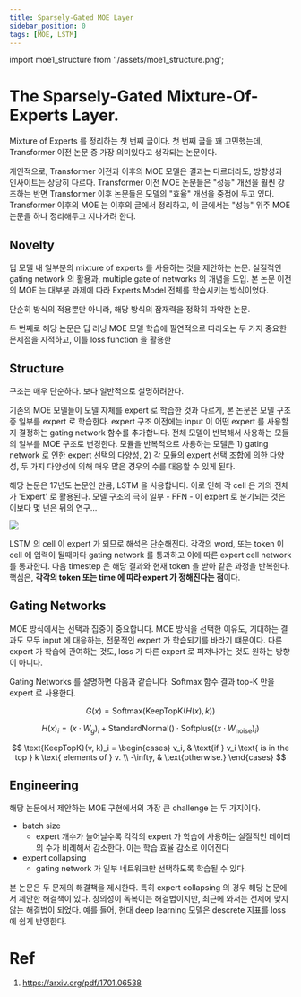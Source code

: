 ```yaml
---
title: Sparsely-Gated MOE Layer
sidebar_position: 0
tags: [MOE, LSTM]
---
```

import moe1_structure from './assets/moe1_structure.png';

# The Sparsely-Gated Mixture-Of-Experts Layer.

Mixture of Experts 를 정리하는 첫 번째 글이다. 첫 번째 글을 꽤 고민했는데, Transformer 이전 논문 중 가장 의미있다고 생각되는 논문이다.

개인적으로, Transformer 이전과 이후의 MOE 모델은 결과는 다르더라도, 방향성과 인사이트는 상당히 다르다. Transformer 이전  MOE 논문들은 "성능" 개선을 훨씬 강조하는 반면 Transformer 이후 논문들은 모델의 "효율" 개선을 중점에 두고 있다. Transformer 이후의 MOE 는 이후의 글에서 정리하고, 이 글에서는 "성능" 위주 MOE 논문을 하나 정리해두고 지나가려 한다.

## Novelty

딥 모델 내 일부분의 mixture of experts 를 사용하는 것을 제안하는 논문. 실질적인 gating network 의 활용과, multiple gate of networks 의 개념을 도입. 본 논문 이전의 MOE 는 대부분 과제에 따라 Experts Model 전체를 학습시키는 방식이었다. 

단순히 방식의 적용뿐만 아니라, 해당 방식의 잠재력을 정확히 파악한 논문.

두 번째로 해당 논문은 딥 러닝 MOE 모델 학습에 필연적으로 따라오는 두 가지 중요한 문제점을 지적하고, 이를 loss function 을 활용한 

## Structure

구조는 매우 단순하다. 보다 일반적으로 설명하려한다.

기존의 MOE 모델들이 모델 자체를 expert 로 학습한 것과 다르게, 본 논문은 모델 구조 중 일부를 expert 로 학습한다. expert 구조 이전에는 input 이 어떤 expert 를 사용할지 결정하는 gating network 함수를 추가합니다. 전체 모델이 반복해서 사용하는 모듈의 일부를 MOE 구조로 변경한다. 모듈을 반복적으로 사용하는 모델은 1) gating network 로 인한 expert 선택의 다양성, 2) 각 모듈의 expert 선택 조합에 의한 다양성, 두 가지 다양성에 의해 매우 많은 경우의 수를 대응할 수 있게 된다.

해당 논문은 17년도 논문인 만큼, LSTM 을 사용합니다. 이로 인해 각 cell 은 거의 전체가 'Expert' 로 활용된다. 모델 구조의 극히 일부 - FFN - 이 expert 로 분기되는 것은 이보다 몇 넌은 뒤의 연구...

<div style={{textAlign: 'Center'}}>
    <img src={moe1_structure} style={{border: 'solid', width: 600}} />
</div>

LSTM 의 cell 이 expert 가 되므로 해석은 단순해진다. 각각의 word, 또는 token 이 cell 에 입력이 될때마다 gating network 를 통과하고 이에 따른 expert cell network 를 통과한다. 다음 timestep 은 해당 결과와 현재 token 을 받아 같은 과정을 반복한다. 핵심은, **각각의 token 또는 time 에 따라 expert 가 정해진다는 점**이다.

## Gating Networks

MOE 방식에서는 선택과 집중이 중요합니다. MOE 방식을 선택한 이유도, 기대하는 결과도 모두 input 에 대응하는, 전문적인 expert 가 학습되기를 바라기 떄문이다. 다른 expert 가 학습에 관여하는 것도, loss 가 다른 expert 로 퍼져나가는 것도 원하는 방향이 아니다.

Gating Networks 를 설명하면 다음과 같습니다. Softmax 함수 결과 top-K 만을 expert 로 사용한다. 

$$
G(x) = \text{Softmax}(\text{KeepTopK}(H(x), k))
$$

$$
H(x)_i = (x \cdot W_g)_i + \text{StandardNormal}() \cdot \text{Softplus}((x \cdot W_{\text{noise}})_i)
$$

$$
\text{KeepTopK}(v, k)_i =
\begin{cases} 
    v_i, & \text{if } v_i \text{ is in the top } k \text{ elements of } v. \\
    -\infty, & \text{otherwise.}
\end{cases}
$$

## Engineering

해당 논문에서 제안하는 MOE 구현에서의 가장 큰 challenge 는 두 가지이다.

- batch size
  - expert 개수가 늘어날수록 각각의 expert 가 학습에 사용하는 실질적인 데이터의 수가 비례해서 감소한다. 이는 학습 효율 감소로 이어진다
- expert collapsing
  - gating network 가 일부 네트워크만 선택하도록 학습될 수 있다.

본 논문은 두 문제의 해결책을 제시한다. 특히 expert collapsing 의 경우 해당 논문에서 제안한 해결책이 있다. 창의성이 독복이는 해결법이지만, 최근에 와서는 전제에 맞지 않는 해결법이 되었다. 예를 들어, 현대 deep learning 모델은 descrete 지표를 loss 에 쉽게 반영한다.

# Ref

1. https://arxiv.org/pdf/1701.06538

